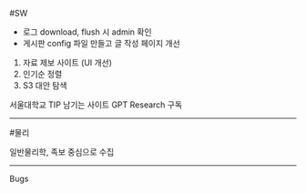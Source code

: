 #SW

- 로그 download, flush 시 admin 확인
- 게시판 config 파일 만들고 글 작성 페이지 개선
1. 자료 제보 사이트 (UI 개선)
2. 인기순 정렬
3. S3 대안 탐색

서울대학교 TIP 남기는 사이트
GPT Research 구독

---

#물리

일반물리학, 족보 중심으로 수집

---

Bugs
